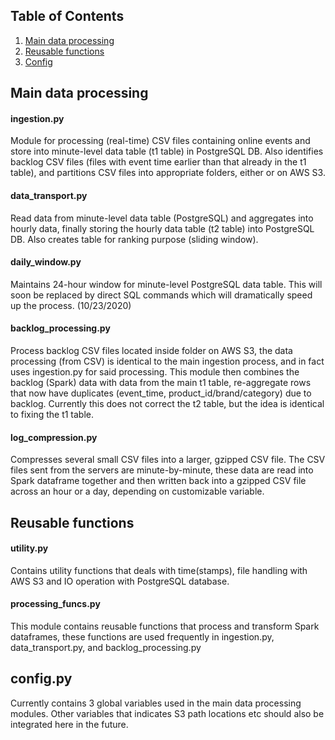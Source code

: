 ## Table of Contents
1. [Main data processing](README.md#main-data-processing)
2. [Reusable functions](README.md#reuseable-functions)
3. [Config](README.md#config.py)

## Main data processing

#### ingestion.py
Module for processing (real-time) CSV files containing online events and store into minute-level data table (t1 table) in PostgreSQL DB.
Also identifies backlog CSV files (files with event time earlier than that already in the t1 table), and partitions CSV files into appropriate folders, either <backlogs> or <processingpool> on AWS S3.

#### data_transport.py
Read data from minute-level data table (PostgreSQL) and aggregates into hourly data, finally storing the hourly data table (t2 table) into PostgreSQL DB.
Also creates table for ranking purpose (sliding window).

#### daily_window.py
Maintains 24-hour window for minute-level PostgreSQL data table. This will soon be replaced by direct SQL commands which will dramatically speed up the process. (10/23/2020)

#### backlog_processing.py
Process backlog CSV files located inside <backlogs> folder on AWS S3, the data processing (from CSV) is identical to the main ingestion process, and in fact uses ingestion.py
for said processing. This module then combines the backlog (Spark) data with data from the main t1 table, re-aggregate rows that now have duplicates (event_time, product_id/brand/category) due to backlog.
Currently this does not correct the t2 table, but the idea is identical to fixing the t1 table.

#### log_compression.py
Compresses several small CSV files into a larger, gzipped CSV file. The CSV files sent from the servers are minute-by-minute, these data are read into Spark dataframe together and then written back into a gzipped CSV file across an hour or a day, depending on customizable variable.

## Reusable functions
#### utility.py
Contains utility functions that deals with time(stamps), file handling with AWS S3 and IO operation with PostgreSQL database.

#### processing_funcs.py
This module contains reusable functions that process and transform Spark dataframes, these functions are used frequently in ingestion.py, data_transport.py,
and backlog_processing.py

## config.py
Currently contains 3 global variables used in the main data processing modules. Other variables that indicates S3 path locations etc should also be integrated here in the future.
